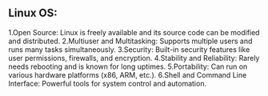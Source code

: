 ## Linux OS:
1.Open Source: Linux is freely available and its source code can be modified and distributed.
2.Multiuser and Multitasking: Supports multiple users and runs many tasks simultaneously.
3.Security: Built-in security features like user permissions, firewalls, and encryption.
4.Stability and Reliability: Rarely needs rebooting and is known for long uptimes.
5.Portability: Can run on various hardware platforms (x86, ARM, etc.).
6.Shell and Command Line Interface: Powerful tools for system control and automation.


